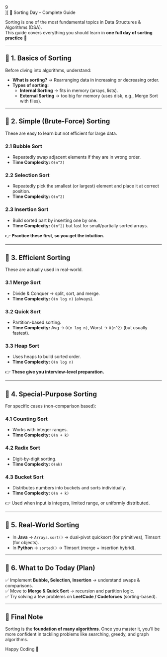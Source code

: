 9\
][  📘 Sorting Day – Complete Guide

Sorting is one of the most fundamental topics in Data Structures & Algorithms (DSA).  
This guide covers everything you should learn in **one full day of sorting practice** 🚀

---

## 🔹 1. Basics of Sorting
Before diving into algorithms, understand:
- **What is sorting?** → Rearranging data in increasing or decreasing order.  
- **Types of sorting:**  
  - **Internal Sorting** → fits in memory (arrays, lists).  
  - **External Sorting** → too big for memory (uses disk, e.g., Merge Sort with files).  

---

## 🔹 2. Simple (Brute-Force) Sorting
These are easy to learn but not efficient for large data.

### 2.1 Bubble Sort
- Repeatedly swap adjacent elements if they are in wrong order.  
- **Time Complexity:** `O(n^2)`  

### 2.2 Selection Sort
- Repeatedly pick the smallest (or largest) element and place it at correct position.  
- **Time Complexity:** `O(n^2)`  

### 2.3 Insertion Sort
- Build sorted part by inserting one by one.  
- **Time Complexity:** `O(n^2)` but fast for small/partially sorted arrays.  

👉 **Practice these first, so you get the intuition.**

---

## 🔹 3. Efficient Sorting
These are actually used in real-world.

### 3.1 Merge Sort
- Divide & Conquer → split, sort, and merge.  
- **Time Complexity:** `O(n log n)` (always).  

### 3.2 Quick Sort
- Partition-based sorting.  
- **Time Complexity:** Avg → `O(n log n)`, Worst → `O(n^2)` (but usually fastest).  

### 3.3 Heap Sort
- Uses heaps to build sorted order.  
- **Time Complexity:** `O(n log n)`  

👉 **These give you interview-level preparation.**

---

## 🔹 4. Special-Purpose Sorting
For specific cases (non-comparison based):

### 4.1 Counting Sort
- Works with integer ranges.  
- **Time Complexity:** `O(n + k)`  

### 4.2 Radix Sort
- Digit-by-digit sorting.  
- **Time Complexity:** `O(nk)`  

### 4.3 Bucket Sort
- Distributes numbers into buckets and sorts individually.  
- **Time Complexity:** `O(n + k)`  

👉 Used when input is integers, limited range, or uniformly distributed.

---

## 🔹 5. Real-World Sorting
- In **Java** → `Arrays.sort()` → dual-pivot quicksort (for primitives), Timsort (for objects).  
- In **Python** → `sorted()` → Timsort (merge + insertion hybrid).  

---

## 🔹 6. What to Do Today (Plan)
✅ Implement **Bubble, Selection, Insertion** → understand swaps & comparisons.  
✅ Move to **Merge & Quick Sort** → recursion and partition logic.  
✅ Try solving a few problems on **LeetCode / Codeforces** (sorting-based).  

---

## 🎯 Final Note
Sorting is the **foundation of many algorithms**. Once you master it, you’ll be more confident in tackling problems like searching, greedy, and graph algorithms.

Happy Coding 🚀
